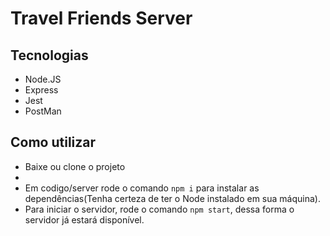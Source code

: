 # Travel Friends Server

## Tecnologias

- Node.JS 
- Express
- Jest
- PostMan

## Como utilizar

- Baixe ou clone o projeto
- 
- Em codigo/server rode o comando ```npm i``` para instalar as dependências(Tenha certeza de ter o Node instalado em sua máquina).
- Para iniciar o servidor, rode o comando ```npm start```, dessa forma o servidor já estará disponível.
